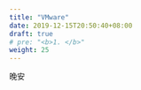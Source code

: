 ```yaml
---
title: "VMware"
date: 2019-12-15T20:50:40+08:00
draft: true
# pre: "<b>1. </b>"
weight: 25
---
```


晚安